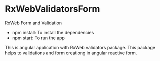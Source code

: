 # RxWebValidatorsForm
RxWeb Form and Validation

- npm install: To install the dependencies
- npm start: To run the app


This is angular application with RxWeb validators package. This package helps to validations and form creationg in angular reactive form.
